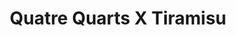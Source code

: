 ---
layout: recette
categories: [recettes]
hidden: true
lang: fr
sitemap: false
title: Quatre Quarts X Tiramisu
type: sucre
ingredients: 
  - nom: oeufs 
    qte: 2
  - nom: farine
    qte: poids des oeufs
  - nom: beurre
    qte: poids des oeufs
  - nom: sucre
    qte: poids des oeufs
  - nom: levure chimique
    qte: 4
    unite: "% de la farine"
  - nom: crème fleurette
    qte: 200
    unite: mL
  - nom: Baileys
    qte: 50
    unite: mL
  - nom: chocolat noir 70%
    qte: 50
    unite: gr
  - nom: crème liquide 15%
    qte: 100
    unite: mL
  - nom: cacao en poudre non sucré
    qte: à souhait
preconditions:
  - "Pour la chantilly tout doit être froid, donc mettre au congélateur pendant 15 minutes : la crème, le saladier, les fouets du batteur"
  - Le beurre et les oeufs doivent être à température ambiante
etapes:
  - label: Préparation du quatre quarts
    details:
      - label: Faire le quatre-quarts avec les 2 oeufs
        link: /recettes/cake-sucre
      - Ne pas le démouler. Le laisser refroidir à température ambiante
  - label: Préparation de la chantilly
    details:
      - label: Voir ici
        link: /recettes/chantilly
      - Réserver au frigo
  - label: Assmeblage
    details:
      - Faire 12 trous réguliers dans le quatre-quarts avec le manche d'une cuillère en bois
      - Dans une casserole, mettre la crème liquide et y faire fondre le chocolat noir
      - Hors du feu, ajouter le Baileys
      - Imbiber le quatre-quarts de ce mélange
      - Laisser refroidir
      - Étaler la chantilly sur le gâteau
      - Laisser au frigo pendant 4 heures
      - Au moment de servir, saupoudrer de cacao en poudre 
notes:
  - Ne pas mettre de sucre dans la chantilly, le gâteau est suffisamment sucré comme ça
---